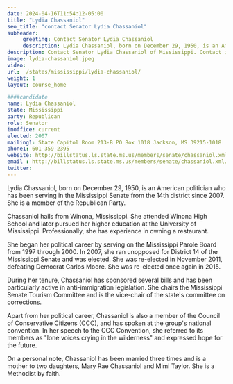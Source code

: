 ```yaml
---
date: 2024-04-16T11:54:12-05:00
title: "Lydia Chassaniol"
seo_title: "contact Senator Lydia Chassaniol"
subheader:
     greeting: Contact Senator Lydia Chassaniol
     description: Lydia Chassaniol, born on December 29, 1950, is an American politician who has been serving in the Mississippi Senate from the 14th district since 2007. She is a member of the Republican Party.
description: Contact Senator Lydia Chassaniol of Mississippi. Contact information for Lydia Chassaniol includes email address, phone number, and mailing address.
image: lydia-chassaniol.jpeg
video:
url:  /states/mississippi/lydia-chassaniol/
weight: 1
layout: course_home

####candidate
name: Lydia Chassaniol
state: Mississippi
party: Republican
role: Senator
inoffice: current
elected: 2007
mailing1: State Capitol Room 213-B PO Box 1018 Jackson, MS 39215-1018
phone1: 601-359-2395
website: http://billstatus.ls.state.ms.us/members/senate/chassaniol.xml/
email : http://billstatus.ls.state.ms.us/members/senate/chassaniol.xml/
twitter:
---
```


Lydia Chassaniol, born on December 29, 1950, is an American politician who has been serving in the Mississippi Senate from the 14th district since 2007. She is a member of the Republican Party.

Chassaniol hails from Winona, Mississippi. She attended Winona High School and later pursued her higher education at the University of Mississippi. Professionally, she has experience in owning a restaurant.

She began her political career by serving on the Mississippi Parole Board from 1997 through 2000. In 2007, she ran unopposed for District 14 of the Mississippi Senate and was elected. She was re-elected in November 2011, defeating Democrat Carlos Moore. She was re-elected once again in 2015.

During her tenure, Chassaniol has sponsored several bills and has been particularly active in anti-immigration legislation. She chairs the Mississippi Senate Tourism Committee and is the vice-chair of the state's committee on corrections.

Apart from her political career, Chassaniol is also a member of the Council of Conservative Citizens (CCC), and has spoken at the group's national convention. In her speech to the CCC Convention, she referred to its members as "lone voices crying in the wilderness" and expressed hope for the future.

On a personal note, Chassaniol has been married three times and is a mother to two daughters, Mary Rae Chassaniol and Mimi Taylor. She is a Methodist by faith.
